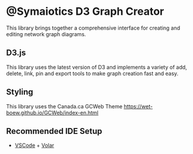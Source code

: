 # @Symaiotics D3 Graph Creator
This library brings together a comprehensive interface for creating and editing network graph diagrams.

## D3.js
This library uses the latest version of D3 and implements a variety of add, delete, link, pin and export tools to make graph creation fast and easy.

## Styling
This library uses the Canada.ca GCWeb Theme
https://wet-boew.github.io/GCWeb/index-en.html


## Recommended IDE Setup

- [VSCode](https://code.visualstudio.com/) + [Volar](https://marketplace.visualstudio.com/items?itemName=johnsoncodehk.volar)

